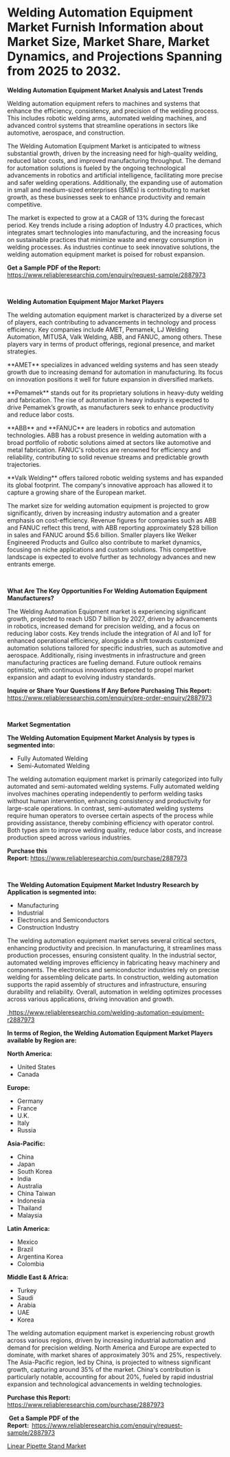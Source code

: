 <p><h1>Welding Automation Equipment Market Furnish Information about Market Size, Market Share, Market Dynamics, and Projections Spanning from 2025 to 2032.</h1></p><p><strong>Welding Automation Equipment Market Analysis and Latest Trends</strong></p>
<p><p>Welding automation equipment refers to machines and systems that enhance the efficiency, consistency, and precision of the welding process. This includes robotic welding arms, automated welding machines, and advanced control systems that streamline operations in sectors like automotive, aerospace, and construction.</p><p>The Welding Automation Equipment Market is anticipated to witness substantial growth, driven by the increasing need for high-quality welding, reduced labor costs, and improved manufacturing throughput. The demand for automation solutions is fueled by the ongoing technological advancements in robotics and artificial intelligence, facilitating more precise and safer welding operations. Additionally, the expanding use of automation in small and medium-sized enterprises (SMEs) is contributing to market growth, as these businesses seek to enhance productivity and remain competitive.</p><p>The market is expected to grow at a CAGR of 13% during the forecast period. Key trends include a rising adoption of Industry 4.0 practices, which integrates smart technologies into manufacturing, and the increasing focus on sustainable practices that minimize waste and energy consumption in welding processes. As industries continue to seek innovative solutions, the welding automation equipment market is poised for robust expansion.</p></p>
<p><strong>Get a Sample PDF of the Report:&nbsp;</strong> <a href="https://www.reliableresearchiq.com/enquiry/request-sample/2887973?utm_campaign=3514&utm_medium=2&utm_source=Github&utm_content=ia&utm_term=14032025&utm_id=welding-automation-equipment">https://www.reliableresearchiq.com/enquiry/request-sample/2887973</a></p>
<p>&nbsp;</p>
<p><strong>Welding Automation Equipment Major Market Players</strong></p>
<p><p>The welding automation equipment market is characterized by a diverse set of players, each contributing to advancements in technology and process efficiency. Key companies include AMET, Pemamek, LJ Welding Automation, MITUSA, Valk Welding, ABB, and FANUC, among others. These players vary in terms of product offerings, regional presence, and market strategies.</p><p>**AMET** specializes in advanced welding systems and has seen steady growth due to increasing demand for automation in manufacturing. Its focus on innovation positions it well for future expansion in diversified markets.</p><p>**Pemamek** stands out for its proprietary solutions in heavy-duty welding and fabrication. The rise of automation in heavy industry is expected to drive Pemamek’s growth, as manufacturers seek to enhance productivity and reduce labor costs. </p><p>**ABB** and **FANUC** are leaders in robotics and automation technologies. ABB has a robust presence in welding automation with a broad portfolio of robotic solutions aimed at sectors like automotive and metal fabrication. FANUC's robotics are renowned for efficiency and reliability, contributing to solid revenue streams and predictable growth trajectories.</p><p>**Valk Welding** offers tailored robotic welding systems and has expanded its global footprint. The company's innovative approach has allowed it to capture a growing share of the European market.</p><p>The market size for welding automation equipment is projected to grow significantly, driven by increasing industry automation and a greater emphasis on cost-efficiency. Revenue figures for companies such as ABB and FANUC reflect this trend, with ABB reporting approximately $28 billion in sales and FANUC around $5.6 billion. Smaller players like Welker Engineered Products and Gullco also contribute to market dynamics, focusing on niche applications and custom solutions. This competitive landscape is expected to evolve further as technology advances and new entrants emerge.</p></p>
<p>&nbsp;</p>
<p><strong>What Are The Key Opportunities For Welding Automation Equipment Manufacturers?</strong></p>
<p><p>The Welding Automation Equipment market is experiencing significant growth, projected to reach USD 7 billion by 2027, driven by advancements in robotics, increased demand for precision welding, and a focus on reducing labor costs. Key trends include the integration of AI and IoT for enhanced operational efficiency, alongside a shift towards customized automation solutions tailored for specific industries, such as automotive and aerospace. Additionally, rising investments in infrastructure and green manufacturing practices are fueling demand. Future outlook remains optimistic, with continuous innovations expected to propel market expansion and adapt to evolving industry standards.</p></p>
<p><strong>Inquire or Share Your Questions If Any Before Purchasing This Report:</strong> <a href="https://www.reliableresearchiq.com/enquiry/pre-order-enquiry/2887973?utm_campaign=3514&utm_medium=2&utm_source=Github&utm_content=ia&utm_term=14032025&utm_id=welding-automation-equipment">https://www.reliableresearchiq.com/enquiry/pre-order-enquiry/2887973</a></p>
<p>&nbsp;</p>
<p><strong>Market Segmentation</strong></p>
<p><strong>The Welding Automation Equipment Market Analysis by types is segmented into:</strong></p>
<p><ul><li>Fully Automated Welding</li><li>Semi-Automated Welding</li></ul></p>
<p><p>The welding automation equipment market is primarily categorized into fully automated and semi-automated welding systems. Fully automated welding involves machines operating independently to perform welding tasks without human intervention, enhancing consistency and productivity for large-scale operations. In contrast, semi-automated welding systems require human operators to oversee certain aspects of the process while providing assistance, thereby combining efficiency with operator control. Both types aim to improve welding quality, reduce labor costs, and increase production speed across various industries.</p></p>
<p><strong>Purchase this Report:&nbsp;</strong><a href="https://www.reliableresearchiq.com/purchase/2887973?utm_campaign=3514&utm_medium=2&utm_source=Github&utm_content=ia&utm_term=14032025&utm_id=welding-automation-equipment">https://www.reliableresearchiq.com/purchase/2887973</a></p>
<p>&nbsp;</p>
<p><strong>The Welding Automation Equipment Market Industry Research by Application is segmented into:</strong></p>
<p><ul><li>Manufacturing</li><li>Industrial</li><li>Electronics and Semiconductors</li><li>Construction Industry</li></ul></p>
<p><p>The welding automation equipment market serves several critical sectors, enhancing productivity and precision. In manufacturing, it streamlines mass production processes, ensuring consistent quality. In the industrial sector, automated welding improves efficiency in fabricating heavy machinery and components. The electronics and semiconductor industries rely on precise welding for assembling delicate parts. In construction, welding automation supports the rapid assembly of structures and infrastructure, ensuring durability and reliability. Overall, automation in welding optimizes processes across various applications, driving innovation and growth.</p></p>
<p><a href="https://www.reliableresearchiq.com/welding-automation-equipment-r2887973?utm_campaign=3514&utm_medium=2&utm_source=Github&utm_content=ia&utm_term=14032025&utm_id=welding-automation-equipment">&nbsp;https://www.reliableresearchiq.com/welding-automation-equipment-r2887973</a></p>
<p><strong>In terms of Region, the Welding Automation Equipment Market Players available by Region are:</strong></p>
<p>
    <p> <strong> North America: </strong>
        <ul>
            <li>United States</li>
            <li>Canada</li>
        </ul>
        </p> 
    <p> <strong> Europe: </strong>
        <ul>
            <li>Germany</li>
            <li>France</li>
            <li>U.K.</li>
            <li>Italy</li>
            <li>Russia</li>
        </ul>
        </p> 
    <p> <strong> Asia-Pacific: </strong>
        <ul>
            <li>China</li>
            <li>Japan</li>
            <li>South Korea</li>
            <li>India</li>
            <li>Australia</li>
            <li>China Taiwan</li>
            <li>Indonesia</li>
            <li>Thailand</li>
            <li>Malaysia</li>
        </ul>
        </p> 
    <p> <strong> Latin America: </strong>
        <ul>
            <li>Mexico</li>
            <li>Brazil</li>
            <li>Argentina Korea</li>
            <li>Colombia</li>
        </ul>
        </p> 
    <p> <strong> Middle East & Africa: </strong>
        <ul>
            <li>Turkey</li>
            <li>Saudi</li>
            <li>Arabia</li>
            <li>UAE</li>
            <li>Korea</li>
        </ul>
    </p>
    </p>
<p><p>The welding automation equipment market is experiencing robust growth across various regions, driven by increasing industrial automation and demand for precision welding. North America and Europe are expected to dominate, with market shares of approximately 30% and 25%, respectively. The Asia-Pacific region, led by China, is projected to witness significant growth, capturing around 35% of the market. China's contribution is particularly notable, accounting for about 20%, fueled by rapid industrial expansion and technological advancements in welding technologies.</p></p>
<p><strong>Purchase this Report: </strong><a href="https://www.reliableresearchiq.com/purchase/2887973?utm_campaign=3514&utm_medium=2&utm_source=Github&utm_content=ia&utm_term=14032025&utm_id=welding-automation-equipment">https://www.reliableresearchiq.com/purchase/2887973</a></p>
<p>&nbsp;<strong>Get a Sample PDF of the Report:&nbsp;&nbsp;</strong><a href="https://www.reliableresearchiq.com/enquiry/request-sample/2887973?utm_campaign=3514&utm_medium=2&utm_source=Github&utm_content=ia&utm_term=14032025&utm_id=welding-automation-equipment">https://www.reliableresearchiq.com/enquiry/request-sample/2887973</a></p>
<p><strong></strong></p>
<p><p><a href="https://github.com/bedelibekwe58/Market-Research-Report-List-1/blob/main/linear-pipette-stand-market.md?utm_campaign=3514&utm_medium=2&utm_source=Github&utm_content=ia&utm_term=14032025&utm_id=welding-automation-equipment">Linear Pipette Stand Market</a></p></p>